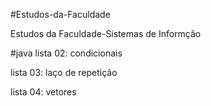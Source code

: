  #Estudos-da-Faculdade

 Estudos da Faculdade-Sistemas de Informção

 #java
 lista 02: condicionais

 lista 03: laço de repetição

 lista 04: vetores
